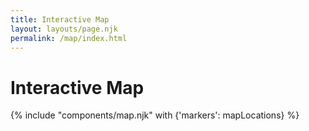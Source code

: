 ```yaml
---
title: Interactive Map
layout: layouts/page.njk
permalink: /map/index.html
---
```


# Interactive Map

{% include "components/map.njk" with {'markers': mapLocations} %}
